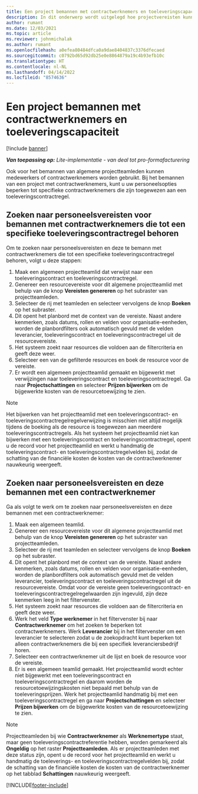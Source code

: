 ```yaml
---
title: Een project bemannen met contractwerknemers en toeleveringscapaciteit
description: In dit onderwerp wordt uitgelegd hoe projectvereisten kunnen worden bemand met behulp van contractwerknemers of toeleveringscapaciteit in Microsoft Dynamics 365 Project Operations.
author: rumant
ms.date: 12/03/2021
ms.topic: article
ms.reviewer: johnmichalak
ms.author: rumant
ms.openlocfilehash: a0efea80484dfca0a9dae8404837c3376dfecaed
ms.sourcegitcommit: c0792bd65d92db25e0e8864879a19c4b93efb10c
ms.translationtype: HT
ms.contentlocale: nl-NL
ms.lasthandoff: 04/14/2022
ms.locfileid: "8574636"
---
```

# <a name="staffing-a-project-with-contract-workers-and-subcontracted-capacity"></a>Een project bemannen met contractwerknemers en toeleveringscapaciteit

[!include [banner](../../includes/dataverse-preview.md)]

_**Van toepassing op:** Lite-implementatie - van deal tot pro-formafacturering_

Ook voor het bemannen van algemene projectteamleden kunnen medewerkers of contractwerknemers worden gebruikt. Bij het bemannen van een project met contractwerknemers, kunt u uw personeelsopties beperken tot specifieke contractwerknemers die zijn toegewezen aan een toeleveringscontractregel. 

## <a name="search-for-staff-resource-requirements-with-contract-workers-that-belong-to-a-specific-subcontract-line"></a>Zoeken naar personeelsvereisten voor bemannen met contractwerknemers die tot een specifieke toeleveringscontractregel behoren

Om te zoeken naar personeelsvereisten en deze te bemann met contractwerknemers die tot een specifieke toeleveringscontractregel behoren, volgt u deze stappen:

1. Maak een algemeen projectteamlid dat verwijst naar een toeleveringscontract en toeleveringscontractregel.
2. Genereer een resourcevereiste voor dit algemene projectteamlid met behulp van de knop **Vereisten genereren** op het subraster van projectteamleden.
3. Selecteer de rij met teamleden en selecteer vervolgens de knop **Boeken** op het subraster. 
4. Dit opent het planbord met de context van de vereiste. Naast andere kenmerken, zoals datums, rollen en velden voor organisatie-eenheden, worden de planbordfilters ook automatisch gevuld met de velden leverancier, toeleveringscontract en toeleveringscontractregel uit de resourcevereiste.
5. Het systeem zoekt naar resources die voldoen aan de filtercriteria en geeft deze weer. 
6. Selecteer een van de gefilterde resources en boek de resource voor de vereiste. 
7. Er wordt een algemeen projectteamlid gemaakt en bijgewerkt met verwijzingen naar toeleveringscontract en toeleveringscontractregel. Ga naar **Projectschattingen** en selecteer **Prijzen bijwerken** om de bijgewerkte kosten van de resourcetoewijzing te zien. 

> [!NOTE]
> Het bijwerken van het projectteamlid met een toeleveringscontract- en toeleveringscontractregelregelverwijzing is misschien niet altijd mogelijk tijdens de boeking als de resource is toegewezen aan meerdere toeleveringscontractregels. Als het systeem het projectteamlid niet kan bijwerken met een toeleveringscontract en toeleveringscontractregel, opent u de record voor het projectteamlid en werkt u handmatig de toeleveringscontract- en toeleveringscontractregelvelden bij, zodat de schatting van de financiële kosten de kosten van de contractwerknemer nauwkeurig weergeeft.

## <a name="search-for-and-staff-resource-requirements-with-any-contract-worker"></a>Zoeken naar personeelsvereisten en deze bemannen met een contractwerknemer

Ga als volgt te werk om te zoeken naar personeelsvereisten en deze bemannen met een contractwerknemer:

1. Maak een algemeen teamlid.
2. Genereer een resourcevereiste voor dit algemene projectteamlid met behulp van de knop **Vereisten genereren** op het subraster van projectteamleden.
3. Selecteer de rij met teamleden en selecteer vervolgens de knop **Boeken** op het subraster. 
4. Dit opent het planbord met de context van de vereiste. Naast andere kenmerken, zoals datums, rollen en velden voor organisatie-eenheden, worden de planbordfilters ook automatisch gevuld met de velden leverancier, toeleveringscontract en toeleveringscontractregel uit de resourcevereiste. Omdat voor de vereiste geen toeleveringscontract- en toeleveringscontractregelregelwaarden zijn ingevuld, zijn deze kenmerken leeg in het filtervenster.
5. Het systeem zoekt naar resources die voldoen aan de filtercriteria en geeft deze weer.
6. Werk het veld **Type werknemer** in het filtervenster bij naar **Contractwerknemer** om het zoeken te beperken tot contractwerknemers. Werk **Leverancier** bij in het filtervenster om een leverancier te selecteren zodat u de zoekopdracht kunt beperken tot alleen contractwerknemers die bij een specifiek leveranciersbedrijf horen.
7. Selecteer een contractwerknemer uit de lijst en boek de resource voor de vereiste.
8. Er is een algemeen teamlid gemaakt. Het projectteamlid wordt echter niet bijgewerkt met een toeleveringscontract en toeleveringscontractregel en daarom worden de resourcetoewijzingskosten niet bepaald met behulp van de toeleveringsprijzen. Werk het projectteamlid handmatig bij met een toeleveringscontractregel en ga naar **Projectschattingen** en selecteer **Prijzen bijwerken** om de bijgewerkte kosten van de resourcetoewijzing te zien.

> [!NOTE]
> Projectteamleden bij wie **Contractwerknemer** als **Werknemertype** staat, maar geen toeleveringscontractreferentie hebben, worden gemarkeerd als **Ongeldig** op het raster **Projectteamleden**. Als er projectteamleden met deze status zijn, opent u de record voor het projectteamlid en werkt u handmatig de toeleverings- en toeleveringscontractregelvelden bij, zodat de schatting van de financiële kosten de kosten van de contractwerknemer op het tabblad **Schattingen** nauwkeurig weergeeft. 


[!INCLUDE[footer-include](../../includes/footer-banner.md)]
